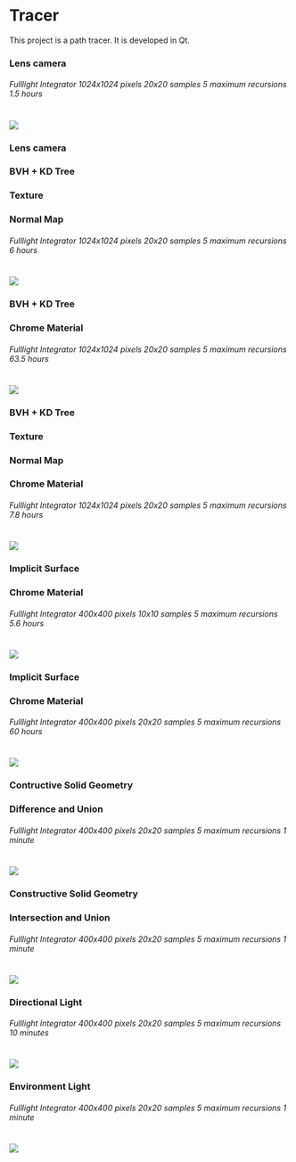 # Tracer
This project is a path tracer. It is developed in Qt.

### Lens camera 
###### Fulllight Integrator 1024x1024 pixels 20x20 samples 5 maximum recursions 1.5 hours

![](1_1024_20_5_1.5h.png)
=====

### Lens camera 
### BVH + KD Tree
### Texture
### Normal Map
###### Fulllight Integrator 1024x1024 pixels 20x20 samples 5 maximum recursions 6 hours

![](2_1024_20_5_6h.png)
=====

### BVH + KD Tree
### Chrome Material
###### Fulllight Integrator 1024x1024 pixels 20x20 samples 5 maximum recursions 63.5 hours

![](3_1024_20_5_63.5h.png)
=====

### BVH + KD Tree
### Texture 
### Normal Map
### Chrome Material
###### Fulllight Integrator 1024x1024 pixels 20x20 samples 5 maximum recursions 7.8 hours

![](4_1024_20_5_7.8h.png)
=====

### Implicit Surface
### Chrome Material
###### Fulllight Integrator 400x400 pixels 10x10 samples 5 maximum recursions 5.6 hours

![](5_400_10_5_5.6h.png)
=====

### Implicit Surface
### Chrome Material
###### Fulllight Integrator 400x400 pixels 20x20 samples 5 maximum recursions 60 hours

![](5_400_20_5_60h.png)
=====

### Contructive Solid Geometry
### Difference and Union
###### Fulllight Integrator 400x400 pixels 20x20 samples 5 maximum recursions 1 minute

![](CSG_difference_union.png)
=====

### Constructive Solid Geometry
### Intersection and Union
###### Fulllight Integrator 400x400 pixels 20x20 samples 5 maximum recursions 1 minute

![](CSG_intersection_union.png)
=====

### Directional Light
###### Fulllight Integrator 400x400 pixels 20x20 samples 5 maximum recursions 10 minutes

![](DirectionalLight.png)
=====

### Environment Light
###### Fulllight Integrator 400x400 pixels 20x20 samples 5 maximum recursions 1 minute

![](EnvironmentLight.png)
=====